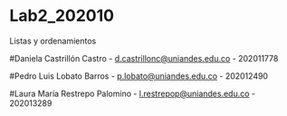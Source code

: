 # Lab2_202010
Listas y ordenamientos

#Daniela Castrillón Castro - d.castrillonc@uniandes.edu.co - 202011778 

#Pedro Luis Lobato Barros - p.lobato@uniandes.edu.co - 202012490 

#Laura María Restrepo Palomino - l.restrepop@uniandes.edu.co - 202013289
